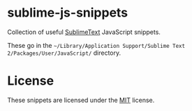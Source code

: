 sublime-js-snippets
===================

Collection of useful [SublimeText][sublime] JavaScript snippets.

These go in the `~/Library/Application Support/Sublime Text 2/Packages/User/JavaScript/` directory.

License
=======

These snippets are licensed under the [MIT][mit] license.

[sublime]: http://www.sublimetext.com/
[mit]: http://opensource.org/licenses/mit-license.php
